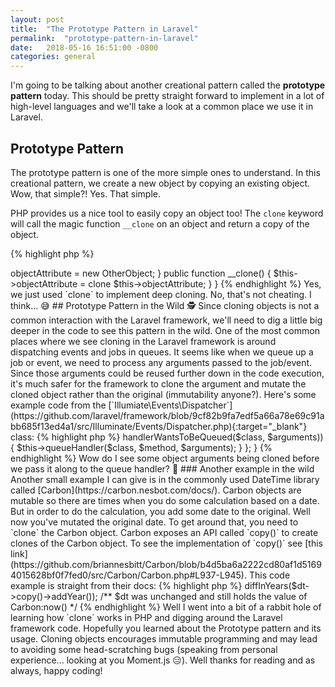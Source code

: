 ```yaml
---
layout: post
title:  "The Prototype Pattern in Laravel"
permalink:  "prototype-pattern-in-laravel"
date:   2018-05-16 16:51:00 -0800
categories: general
---
```

I'm going to be talking about another creational pattern called the
**prototype pattern** today. This should be pretty straight forward to
implement in a lot of high-level languages and we'll take a look at a
common place we use it in Laravel.

## Prototype Pattern
The prototype pattern is one of the more simple ones to understand. In
this creational pattern, we create a new object by copying an existing
object. Wow, that simple?! Yes. That simple.

PHP provides us a nice tool to easily copy an object too! The `clone`
keyword will call the magic function `__clone` on an object and return a
copy of the object.

{% highlight php %}
<?php
$obj = new Object;
$obj2 = $obj;
$obj3 = clone $obj;

/** returns true */
$obj === $obj2;
/** returns false */
$obj === $obj3;
{% endhighlight %}

Interestingly, we don't ever need to implement the `__clone` function if
we just want the default behavior. However, there are times where you
might want to implement custom behavior.

One of those times is if you want to deep clone an object. By default,
PHP will only create a copy of the top level object and if the object
has attributes referencing other objects, we'll just keep a reference to
them in our new object. That's commonly known as shallow copying.
In deep cloning, not only do we want a copy of the
original object, but we also want to get copies of all of its
attributes. In order to get the deep cloning behavior, we'll need to
override the default behavior like this:

{% highlight php %}
<?php
class TestObject
{
  public function __construct()
  {
    $this->objectAttribute = new OtherObject;
  }

  public function __clone()
  {
    $this->objectAttribute = clone $this->objectAttribute;
  }
}
{% endhighlight %}

Yes, we just used `clone` to implement deep cloning.

No, that's not cheating. I think... 😅

## Prototype Pattern in the Wild 🕵️
Since cloning objects is not a common interaction with the Laravel
framework, we'll need to dig a little big deeper in the code to see this
pattern in the wild.

One of the most common places where we see cloning in the Laravel
framework is around dispatching events and jobs in queues. It seems like
when we queue up a job or event, we need to process any arguments passed
to the job/event. Since those arguments could be reused further down in
the code execution, it's much safer for the framework to clone the
argument and mutate the cloned object rather than the original
(immutability anyone?).

Here's some example code from the
[`Illumiate\Events\Dispatcher`](https://github.com/laravel/framework/blob/9cf82b9fa7edf5a66a78e69c91abb685f13ed4a1/src/Illuminate/Events/Dispatcher.php){:target="_blank"}
class:

{% highlight php %}
<?php
  protected function createQueuedHandlerCallable($class, $method)
  {
      return function () use ($class, $method) {
          $arguments = array_map(function ($a) {
              return is_object($a) ? clone $a : $a;
          }, func_get_args());
          if ($this->handlerWantsToBeQueued($class, $arguments)) {
              $this->queueHandler($class, $method, $arguments);
          }
      };
  }
{% endhighlight %}

Wow do I see some object arguments being cloned before we pass it along to the
queue handler? 👀

### Another example in the wild
Another small example I can give is in the commonly used DateTime library
called [Carbon](https://carbon.nesbot.com/docs/). Carbon objects are
mutable so there are times when you do some calculation based on a date.
But in order to do the calculation, you add some date to the original.
Well now you've mutated the original date. To get around that, you need
to `clone` the Carbon object.  Carbon exposes an API called `copy()` to
create clones of the Carbon object. To see the implementation of `copy()` see
[this link](https://github.com/briannesbitt/Carbon/blob/b4d5ba6a2222cd80af1d51694015628bf0f7fed0/src/Carbon/Carbon.php#L937-L945).
This code example is straight from their docs:

{% highlight php %}
<?php
$dt = Carbon::now();
echo $dt->diffInYears($dt->copy()->addYear());

/** $dt was unchanged and still holds the value of Carbon:now() */
{% endhighlight %}

Well I went into a bit of a rabbit hole of learning how `clone` works in
PHP and digging around the Laravel framework code. Hopefully you learned
about the Prototype pattern and its usage. Cloning objects encourages
immutable programming and may lead to avoiding some head-scratching bugs
(speaking from personal experience... looking at you Moment.js 😑). Well
thanks for reading and as always, happy coding!
